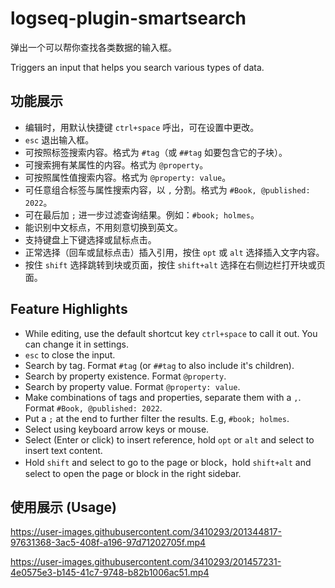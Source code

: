 # logseq-plugin-smartsearch

弹出一个可以帮你查找各类数据的输入框。

Triggers an input that helps you search various types of data.

## 功能展示

- 编辑时，用默认快捷键 `ctrl+space` 呼出，可在设置中更改。
- `esc` 退出输入框。
- 可按照标签搜索内容。格式为 `#tag`（或 `##tag` 如要包含它的子块）。
- 可搜索拥有某属性的内容。格式为 `@property`。
- 可按照属性值搜索内容。格式为 `@property: value`。
- 可任意组合标签与属性搜索内容，以 `,` 分割。格式为 `#Book, @published: 2022`。
- 可在最后加 `;` 进一步过滤查询结果。例如：`#book; holmes`。
- 能识别中文标点，不用刻意切换到英文。
- 支持键盘上下键选择或鼠标点击。
- 正常选择（回车或鼠标点击）插入引用，按住 `opt` 或 `alt` 选择插入文字内容。
- 按住 `shift` 选择跳转到块或页面，按住 `shift+alt` 选择在右侧边栏打开块或页面。

## Feature Highlights

- While editing, use the default shortcut key `ctrl+space` to call it out. You can change it in settings.
- `esc` to close the input.
- Search by tag. Format `#tag` (or `##tag` to also include it's children).
- Search by property existence. Format `@property`.
- Search by property value. Format `@property: value`.
- Make combinations of tags and properties, separate them with a `,`. Format `#Book, @published: 2022`.
- Put a `;` at the end to further filter the results. E.g, `#book; holmes`.
- Select using keyboard arrow keys or mouse.
- Select (Enter or click) to insert reference, hold `opt` or `alt` and select to insert text content.
- Hold `shift` and select to go to the page or block，hold `shift+alt` and select to open the page or block in the right sidebar.

## 使用展示 (Usage)

https://user-images.githubusercontent.com/3410293/201344817-97631368-3ac5-408f-a196-97d71202705f.mp4

https://user-images.githubusercontent.com/3410293/201457231-4e0575e3-b145-41c7-9748-b82b1006ac51.mp4
